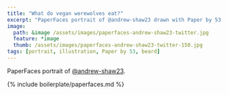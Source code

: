 ```yaml
---
title: "What do vegan werewolves eat?"
excerpt: "PaperFaces portrait of @andrew-shaw23 drawn with Paper by 53 on an iPad."
image: 
  path: &image /assets/images/paperfaces-andrew-shaw23-twitter.jpg 
  feature: *image
  thumb: /assets/images/paperfaces-andrew-shaw23-twitter-150.jpg
tags: [portrait, illustration, Paper by 53, beard]
---
```


PaperFaces portrait of [@andrew-shaw23](http://twitter.com/andrew-shaw23).

{% include boilerplate/paperfaces.md %}
